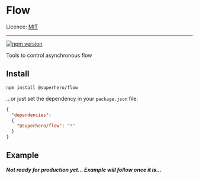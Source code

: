 # Flow

Licence: [MIT](https://opensource.org/licenses/MIT)

---

[![npm version](https://badge.fury.io/js/%40superhero%2Fflow.svg)](https://badge.fury.io/js/%40superhero%2Fflow)

Tools to control asynchronous flow

## Install

`npm install @superhero/flow`

...or just set the dependency in your `package.json` file:

```json
{
  "dependencies":
  {
    "@superhero/flow": "*"
  }
}
```

## Example

***Not ready for production yet... Example will follow once it is...***
